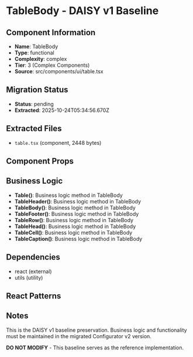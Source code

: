 # TableBody - DAISY v1 Baseline

## Component Information

- **Name**: TableBody
- **Type**: functional
- **Complexity**: complex
- **Tier**: 3 (Complex Components)
- **Source**: src/components/ui/table.tsx

## Migration Status

- **Status**: pending
- **Extracted**: 2025-10-24T05:34:56.670Z

## Extracted Files

- `table.tsx` (component, 2448 bytes)

## Component Props



## Business Logic

- **Table()**: Business logic method in TableBody
- **TableHeader()**: Business logic method in TableBody
- **TableBody()**: Business logic method in TableBody
- **TableFooter()**: Business logic method in TableBody
- **TableRow()**: Business logic method in TableBody
- **TableHead()**: Business logic method in TableBody
- **TableCell()**: Business logic method in TableBody
- **TableCaption()**: Business logic method in TableBody

## Dependencies

- react (external)
- utils (utility)

## React Patterns



## Notes

This is the DAISY v1 baseline preservation. Business logic and functionality
must be maintained in the migrated Configurator v2 version.

**DO NOT MODIFY** - This baseline serves as the reference implementation.
